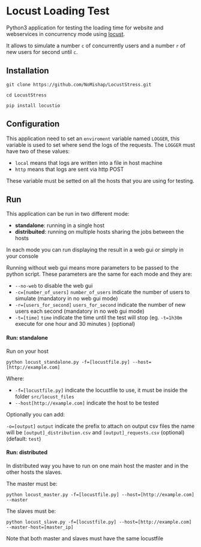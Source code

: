 # Locust Loading Test
Python3 application for testing the loading time for website and webservices in concurrency mode using [locust](https://locust.io).

It allows to simulate a number `c` of concurrently users and a number `r` of new users for second until `c`.


## Installation

```
git clone https://github.com/NoMishap/LocustStress.git

cd LocustStress

pip install locustio

```

## Configuration

This application need to set an `enviroment` variable  named `LOGGER`, this variable is used to set where send the logs of the requests.
The `LOGGER` must have two of these values: 
- `local` means that logs are written into a file in host machine
- `http` means that logs are sent via http POST 

These variable must be setted on all the hosts that you are using for testing.

## Run

This application can be run in two different mode:
    
- **standalone**: running in a single host
- **distribuited**: running on multiple hosts sharing the jobs between the hosts

In each mode you can run displaying the result in a web gui or simply in your console

Running without web gui means more parameters to be passed to the python script. These parameters are the same for each mode and they are:

- ``--no-web`` to disable the web gui
- ``-c=[number_of_users]`` `number_of_users` indicate the number of users to simulate (mandatory in no web gui mode)
- ``-r=[users_for_second]`` `users_for_second` indicate the number of new users each second (mandatory in no web gui mode)
- ``-t=[time]`` `time` indicate the time until the test will stop (eg. `-t=1h30m` execute for one hour and 30 minutes ) (optional)


#### Run: standalone
Run on your host
```
python locust_standalone.py -f=[locustfile.py] --host=[http://example.com]
```
Where:

- ``-f=[locustfile.py]`` indicate the locustfile to use, it must be inside the folder `src/locust_files`
- ``--host[http://example.com]`` indicate the host to be tested

Optionally you can add:

``-o=[output]`` `output` indicate the prefix to attach on output csv files the name will be `[output]_distribution.csv` and `[output]_requests.csv` (optional) (default: `test`)

#### Run: distributed
In distributed way you have to run on one main host the master and in the other hosts the slaves.

The master must be:

```
python locust_master.py -f=[locustfile.py] --host=[http://example.com] --master
```

The slaves must be:
```
python locust_slave.py -f=[locustfile.py] --host=[http://example.com] --master-host=[master_ip]
```

Note that both master and slaves must have the same locustfile